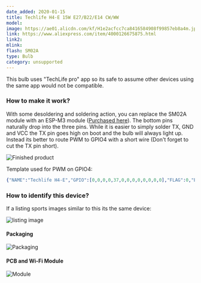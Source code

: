 ```yaml
---
date_added: 2020-01-15
title: Techlife H4-E 15W E27/B22/E14 CW/WW
model: 
image: https://ae01.alicdn.com/kf/H1e2acfcc7ca8416584908f99857eb8a4m.jpg
link: https://www.aliexpress.com/item/4000126675875.html
link2: 
mlink: 
flash: SM02A
type: Bulb
category: unsupported
---
```

This bulb uses "TechLife pro" app so its safe to assume other devices using the same app would not be compatible. 

### How to make it work?
With some desoldering and soldering action, you can replace the SM02A module with an ESP-M3 module ([Purchased here](https://cleanuri.com/K1Qjz8)). The bottom pins naturally drop into the three pins. While it is easier to simply solder TX, GND and VCC the TX pin goes high on boot and the bulb will always light up. Instead its better to route PWM to GPIO4 with a short wire (Don't forget to cut the TX pin short).

![Finished product](https://user-images.githubusercontent.com/5904370/72474499-2c65d400-37e9-11ea-8d75-280b33db330f.png)

Template used for PWM on GPIO4:
```erlang
{"NAME":"Techlife H4-E","GPIO":[0,0,0,0,37,0,0,0,0,0,0,0,0],"FLAG":0,"BASE":18}
```
### How to identify this device? 
If a listing sports images similar to this its the same device:

![listing image](https://ae01.alicdn.com/kf/H33bb8d22a04f4e11a6b9506f2e4026f9i.jpg)

#### Packaging
![Packaging](https://user-images.githubusercontent.com/5904370/72423383-75377180-3784-11ea-8576-268495d38414.png)

#### PCB and Wi-Fi Module
![Module](https://user-images.githubusercontent.com/5904370/72423554-c34c7500-3784-11ea-9ac9-918e354a48da.png)
